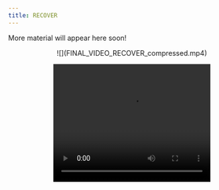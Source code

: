 ```yaml
---
title: RECOVER
---
```



More material will appear here soon!


<p align="center">
  ![](FINAL_VIDEO_RECOVER_compressed.mp4)
</p>

<p align="center">
  <video width="320" height="240" controls>
    <source src="FINAL_VIDEO_RECOVER_compressed.mp4" type="video/mp4">
  </video>
</p>
